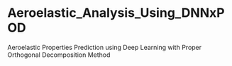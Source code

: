 # Aeroelastic_Analysis_Using_DNNxPOD
Aeroelastic Properties Prediction using Deep Learning with Proper Orthogonal Decomposition Method
